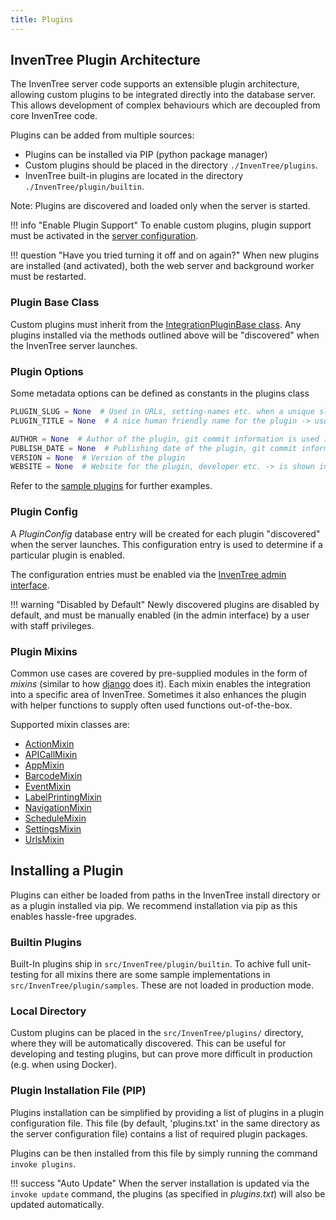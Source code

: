 ```yaml
---
title: Plugins
---
```


## InvenTree Plugin Architecture

The InvenTree server code supports an extensible plugin architecture, allowing custom plugins to be integrated directly into the database server. This allows development of complex behaviours which are decoupled from core InvenTree code.

Plugins can be added from multiple sources:

- Plugins can be installed via PIP (python package manager)
- Custom plugins should be placed in the directory `./InvenTree/plugins`.
- InvenTree built-in plugins are located in the directory `./InvenTree/plugin/builtin`.  

Note: Plugins are discovered and loaded only when the server is started.

!!! info "Enable Plugin Support"
    To enable custom plugins, plugin support must be activated in the [server configuration](../start/config.md).

!!! question "Have you tried turning it off and on again?"
    When new plugins are installed (and activated), both the web server and background worker must be restarted.

### Plugin Base Class

Custom plugins must inherit from the [IntegrationPluginBase class](https://github.com/inventree/InvenTree/blob/master/InvenTree/plugin/integration.py). Any plugins installed via the methods outlined above will be "discovered" when the InvenTree server launches.

### Plugin Options

Some metadata options can be defined as constants in the plugins class

``` python
PLUGIN_SLUG = None  # Used in URLs, setting-names etc. when a unique slug as a reference is needed -> the plugin name is used if not set
PLUGIN_TITLE = None  # A nice human friendly name for the plugin -> used in titles, as plugin name etc.

AUTHOR = None  # Author of the plugin, git commit information is used if not present
PUBLISH_DATE = None  # Publishing date of the plugin, git commit information is used if not present
VERSION = None  # Version of the plugin
WEBSITE = None  # Website for the plugin, developer etc. -> is shown in plugin overview if set
```

Refer to the [sample plugins](https://github.com/inventree/InvenTree/tree/master/InvenTree/plugin/samples) for further examples.

### Plugin Config

A *PluginConfig* database entry will be created for each plugin "discovered" when the server launches. This configuration entry is used to determine if a particular plugin is enabled.

The configuration entries must be enabled via the [InvenTree admin interface](../settings/admin.md).

!!! warning "Disabled by Default"
    Newly discovered plugins are disabled by default, and must be manually enabled (in the admin interface) by a user with staff privileges.

### Plugin Mixins

Common use cases are covered by pre-supplied modules in the form of *mixins* (similar to how [django](https://docs.djangoproject.com/en/stable/topics/class-based-views/mixins/) does it). Each mixin enables the integration into a specific area of InvenTree. Sometimes it also enhances the plugin with helper functions to supply often used functions out-of-the-box.

Supported mixin classes are:

- [ActionMixin](./plugins/action.md)
- [APICallMixin](./plugins/api.md)
- [AppMixin](./plugins/app.md)
- [BarcodeMixin](./plugins/barcode.md)
- [EventMixin](./plugins/event.md)
- [LabelPrintingMixin](./plugins/label.md)
- [NavigationMixin](./plugins/navigation.md)
- [ScheduleMixin](./plugins/schedule.md)
- [SettingsMixin](./plugins/settings.md)
- [UrlsMixin](./plugins/urls.md)

## Installing a Plugin

Plugins can either be loaded from paths in the InvenTree install directory or as a plugin installed via pip. We recommend installation via pip as this enables hassle-free upgrades.

### Builtin Plugins

Built-In plugins ship in `src/InvenTree/plugin/builtin`. To achive full unit-testing for all mixins there are some sample implementations in `src/InvenTree/plugin/samples`. These are not loaded in production mode.

### Local Directory

Custom plugins can be placed in the `src/InvenTree/plugins/` directory, where they will be automatically discovered. This can be useful for developing and testing plugins, but can prove more difficult in production (e.g. when using Docker). 

### Plugin Installation File (PIP)

Plugins installation can be simplified by providing a list of plugins in a plugin configuration file. This file (by default, 'plugins.txt' in the same directory as the server configuration file) contains a list of required plugin packages.

Plugins can be then installed from this file by simply running the command `invoke plugins`.

!!! success "Auto Update"
    When the server installation is updated via the `invoke update` command, the plugins (as specified in *plugins.txt*) will also be updated automatically.

